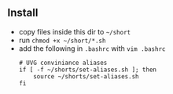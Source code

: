 ## Install
- copy files inside this dir to `~/short`
- run `chmod +x ~/short/*.sh`
- add the following in `.bashrc` with `vim .bashrc`
  ```
  # UVG conviniance aliases
  if [ -f ~/shorts/set-aliases.sh ]; then
      source ~/shorts/set-aliases.sh
  fi
  ```
